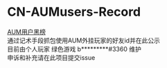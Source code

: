 # CN-AUMusers-Record
<a href="http://aum.hs233.cf/">AUM用户黑榜</a><br>
通过记术手段抓包使用AUM外挂玩家的好友id并在此公示<br>
目前由个人玩家 绿色游戏 b*********#3360 维护<br>
申诉和补充请在此项目提交issue